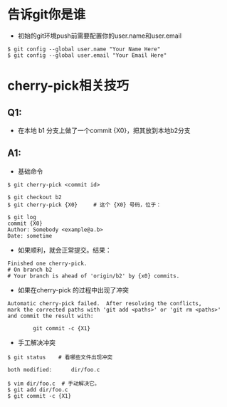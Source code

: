 告诉git你是谁
===========

* 初始的git环境push前需要配置你的user.name和user.email

```shell
$ git config --global user.name "Your Name Here"
$ git config --global user.email "Your Email Here"
```


cherry-pick相关技巧
==================

Q1:
--- 

* 在本地 b1 分支上做了一个commit {X0}，把其放到本地b2分支

A1:
---

* 基础命令

```shell
$ git cherry-pick <commit id>
```

```shell
$ git checkout b2
$ git cherry-pick {X0}     # 这个 {X0} 号码，位于：

$ git log 
commit {X0}
Author: Somebody <example@a.b>
Date: sometime
```

* 如果顺利，就会正常提交。结果：

```shell
Finished one cherry-pick.
# On branch b2
# Your branch is ahead of 'origin/b2' by {x0} commits.
```

* 如果在cherry-pick 的过程中出现了冲突

```shell
Automatic cherry-pick failed.  After resolving the conflicts,
mark the corrected paths with 'git add <paths>' or 'git rm <paths>'
and commit the result with: 

        git commit -c {X1}
```

* 手工解决冲突

```shell
$ git status    # 看哪些文件出现冲突

both modified:      dir/foo.c 

$ vim dir/foo.c  # 手动解决它。 
$ git add dir/foo.c
$ git commit -c {X1}
```